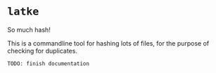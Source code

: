# `latke`
So much hash!

This is a commandline tool for hashing lots of files, for the purpose of
checking for duplicates.

`TODO: finish documentation`
